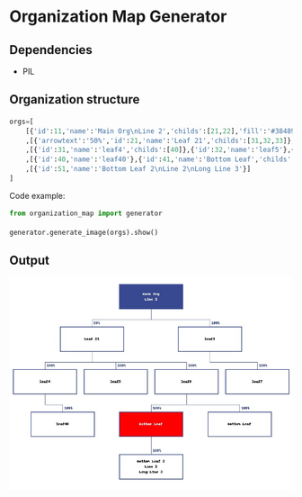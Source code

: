 # Organization Map Generator

## Dependencies

* PIL

## Organization structure
```python
orgs=[
    [{'id':11,'name':'Main Org\nLine 2','childs':[21,22],'fill':'#384891','color':'white'}]
    ,[{'arrowtext':'50%','id':21,'name':'Leaf 21','childs':[31,32,33]},{'id':22,'name':'leaf3','childs':[34]}]
    ,[{'id':31,'name':'leaf4','childs':[40]},{'id':32,'name':'leaf5'},{'id':33,'name':'leaf6','childs':[41,42]},{'id':34,'name':'leaf7'}]
    ,[{'id':40,'name':'leaf40'},{'id':41,'name':'Bottom Leaf','childs':[51],'fill':'red','color':'white'},{'id':42,'name':'Bottom Leaf'}]
    ,[{'id':51,'name':'Bottom Leaf 2\nLine 2\nLong Line 3'}]
]
```

Code example:

```python
from organization_map import generator

generator.generate_image(orgs).show()
```

## Output

![Screenshot](https://raw.githubusercontent.com/snuids/organization_map/master/media/Example.jpg?raw=true "Screenshot")

